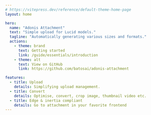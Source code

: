 ```yaml
---
# https://vitepress.dev/reference/default-theme-home-page
layout: home

hero:
  name: "Adonis Attachment"
  text: "Simple upload for Lucid models."
  tagline: "Automatically generating various sizes and formats."
  actions:
    - theme: brand
      text: Getting started
      link: /guide/essentials/introduction
    - theme: alt
      text: View on GitHub
      link: https://github.com/batosai/adonis-attachment

features:
  - title: Upload
    details: Simplifying upload management.
  - title: Convert
    details: Optimise, convert, crop image, thumbnail video etc.
  - title: Edge & inertia compliant
    details: Go to attachment in your favorite frontend
---
```


